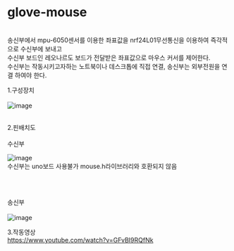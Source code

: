 # glove-mouse
<br/>
송신부에서 mpu-6050센서를 이용한 좌표값을 nrf24L01무선통신을 이용하여 즉각적으로 수신부에 보내고 <br/>
수신부 보드인 레오나르도 보드가 전달받은 좌표값으로 마우스 커서를 제어한다. <br/>
수신부는 작동시키고자하는 노트북이나 데스크톱에 직접 연결, 송신부는 외부전원을 연결 하여야 한다. 
<br/>

1.구성장치
<br/><br/>
![image](https://user-images.githubusercontent.com/53510936/88827078-73a33780-d204-11ea-9231-0d3ecbfb5fcb.png)     
         
<br/>
2.핀배치도
<br/><br/>
수신부

![image](https://user-images.githubusercontent.com/53510936/88827408-e3b1bd80-d204-11ea-83df-f076aeed9d84.png)
<br/>
수신부는 uno보드 사용불가 mouse.h라이브러리와 호환되지 않음


<br/><br/>

송신부
<br/><br/>
![image](https://user-images.githubusercontent.com/53510936/88827299-c0870e00-d204-11ea-959c-337393212a3a.png)

3.작동영상
<br/>
https://www.youtube.com/watch?v=GFvBI9RQfNk
